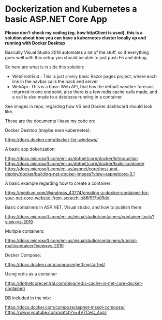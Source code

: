 # Dockerization and Kubernetes a basic ASP.NET Core App

**Please don't check my coding (eg. how httpClient is used), this is a solution about how you can have a kubernetes cluster locally up and running with Docker Desktop**

Basically Visual Studio 2019 automates a lot of the stuff, so if everything goes well with this setup you should be able to just push F5 and debug.

So here are what is in side this solution:

- WebFrontEnd : This is just a very basic Razor pages project, where each link in the navbar calls the back end server
- WebApi : This is a basic Web API, that has the default weather forecast returned in one endpoint, also there is a few redis cache calls made, and a call is also made to a database running in 
a container.

See images in repo, regarding how VS and Docker dashboard should look like.

These are the documents I base my code on:

Docker Desktop (maybe even kubernetes):

https://docs.docker.com/docker-for-windows/

A basic app dokerization:

https://docs.microsoft.com/en-us/dotnet/core/docker/introduction
https://docs.microsoft.com/en-us/dotnet/core/docker/build-container
https://docs.microsoft.com/en-us/aspnet/core/host-and-deploy/docker/building-net-docker-images?view=aspnetcore-3.1

A basic example regarding how to create a container:

https://medium.com/@andreas_43774/creating-a-docker-container-for-your-net-core-website-from-scratch-b86f9f7b09dd

Basic containers in ASP.NET, Visual studio, and how to publish them:

https://docs.microsoft.com/en-us/visualstudio/containers/container-tools?view=vs-2019

Multiple containers:

https://docs.microsoft.com/en-us/visualstudio/containers/tutorial-multicontainer?view=vs-2019

Docker Compose:

https://docs.docker.com/compose/gettingstarted/

Using redis as a container

https://dotnetcorecentral.com/blog/redis-cache-in-net-core-docker-container/

DB included in the mix:

https://docs.docker.com/compose/aspnet-mssql-compose/
https://www.youtube.com/watch?v=4V7CwC_4oss